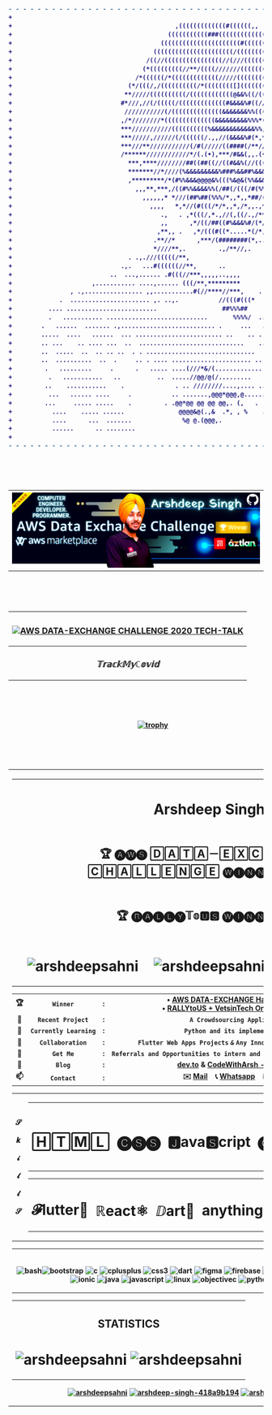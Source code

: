 <h4 align="center">
  
```diff
- - - - - - - - - - - - - - - - - - - - - - - - - - - - - - - - - - - - - - - - - - - - - - - - - - -
+                                                                                                   +
+                                             ,(((((((((((((#((((((,,                               +
+                                           (((((((((((###(((((((((((((,,                           +
+                                         ((((((((((((((((((((((#(((((((((                          +
+                                       ((((((((((((((((((((((/((((((((((((                         +
+                                     /((//((((((((((((((((//(///(((((((((((                        +
+                                    (*(((((((((//**/((((///////(((((((((((((                       +
+                                  /*((((((/*(((((((((((((/////(((((((((((((((,                     +
+                                (*/(((/,/((((((((((/*(((((((([]((((((((((((((/*                    +
+                               **/////((((((((((/((((((((((((@&&%((/((((((((((/                    +
+                              #*///,//(/(((((/(((((((((((((#&&&&%#((//((((((((//                   +
+                               ///////////(/((((((((((((((&&&&&&&%%((((/(((/////                   +
+                              ,/*////////*((((((((((((((&&&&&&&&&%%%*(((((((///*                   +
+                              ***///////////((((((((((%&&&&&&&&&&&&%%,(((//////                    +
+                              ***/////,//////(/((((((/.,,//(&&&&%#(*,*.((//////                    +
+                              ***///**///////////(/#(/////((####(/**//(,(/////                     +
+                              /******////////////*/(.(•),***/#&&(,,.(•),/////*                     +
+                                ***,****////////##((##((//((#&&%(//(((//,///*                      +
+                                *******//*////(%&&&&&&&&&%###%&&##%&&&%%%*//                       +
+                                ,*********/*(#%%&&&@@@@&%(((%&@&(%%&&&%%(/,                        +
+                                  ,,,**,***,/((#%%&&&&%%(/##(/(((/#(%%%%#(*                        +
+                                    ,,,,,,* *///(##%##(%%%/*,,*,,*##/(##(,.                        +
+                                      ,,,,   *,*//(#(((/*/*,,*,/*,,.,*(/*                          +
+                                         .,   . ,*(((/,*.,//(,((/.,/**/,                           +
+                                         ,,      ,*/((/##((#%&&&%#/(*/,                            +
+                                        ,**,, .   ,*/(((#((*.....*(/*,                             +
+                                       .**//*      ,***/(########(*,..                             +
+                                       *////**,.         .,/**//,.                                 +
+                                . .,.///(((((/**,                                                  +
+                              .,.   ...#((((((//**,      ..                                        +
+                           ..  ...,...... .#(((//***,,,,,..,,,,                                    +
+                      ,........... ....,...... (((/**,*********                                    +
+                , .,................ ,,...........#(//****//***,    .                              +
+             .  ...................... ,. ..,.           //(((#(((*                                +
+          .... .........................                  ##%%%##                                  +
+          .   ........... ............................       %%%%/  ..                             +
+        .   ......  ....... .,.......................... .     ...   ...  .                        +
+        .....  ....   ......  ... ........................ ..    .. . ..     .                     +
+        .. ...    .. .... ...  ..  .............................    .. .      .  .                 +
+        ..  .....  ..  .. .. ..  . . ..............................   .............                +
+        ..  ..........  ..  .     .. . .... ...................... ..  ... ...... . .              +
+         .   .........     .      .   ..... ....(///*&/(.............  . ... ...  .. .             +
+          .   ...........   ..          ..  .....//@@/@(/.........     .......  ....               +
+         ..    ...........    .              . .. ////////....,.... .. ............ .              +
+          ...   ...... ....     .           .. .......,@@@*@@@,@......... .     ...                +
+         ...     ..... .....    .         . .@@*@@ @@ @@ @@,. (,   .       .   .                   +
+           ....    ..... ......               @@@@&@(.,&  .*, , %    .                             +
+           ....      ...  .......              %@ @.(@@@,.            . .                          +
+           ......      .. ........                                                                 +
+                                                                                                   +
- - - - - - - - - - - - - - - - - - - - - - - - - - - - - - - - - - - - - - - - - - - - - - - - - - -
```

<br><br><br>

<table>
  <tr><th><img src="https://github.com/ArshdeepSahni/ArshdeepSahni/blob/master/gitbanner.png"></th></tr>
</table>

<br><br><br>

|<h3 align="center">[![AWS DATA-EXCHANGE CHALLENGE 2020 TECH-TALK](https://j.gifs.com/yoL8ZP.gif)](https://youtu.be/6QI5b88ERts?t=2206 "AWS DATA-EXCHANGE CHALLENGE 2020 TECH-TALK")</h3>|
|---|
|<h3 align="center"><i>𝕋𝕣𝕒𝕔𝕜𝕄𝕪ℂ𝕠𝕧𝕚𝕕</i></h3>|

<br><br><br>

<span  align="center">&nbsp;&nbsp;&nbsp;&nbsp;&nbsp;&nbsp;&nbsp;&nbsp;&nbsp;&nbsp;&nbsp;&nbsp;&nbsp;&nbsp;&nbsp;&nbsp;&nbsp;&nbsp;&nbsp;&nbsp;[![trophy](https://github-profile-trophy.vercel.app/?username=arshdeepsahni&margin-w=15&column=6&row=3)]()</span>

<br><br><br>

<table><tr><th>
<table><tr><th><h1 align="center">Arshdeep Singh</h1></th></tr>
<tr><td><h2 align="center">&nbsp;&nbsp;&nbsp;&nbsp;&nbsp;&nbsp;&nbsp;&nbsp;&nbsp;&nbsp;🏆 🅐🅦🅢 🄳🄰🅃🄰－🄴🅇🄲🄷🄰🄽🄶🄴－🄲🄷🄰🄻🄻🄴🄽🄶🄴 🅦🅘🅝🅝🅔🅡 🏆&nbsp;&nbsp;&nbsp;&nbsp;&nbsp;&nbsp;&nbsp;&nbsp;&nbsp;&nbsp;</h2></td></tr>
<tr><td><h2 align="center">&nbsp;&nbsp;&nbsp;&nbsp;&nbsp;&nbsp;&nbsp;&nbsp;&nbsp;&nbsp;🏆 🅡🅐🅛🅛🅨𝕋𝕠🆄🆂 🅦🅘🅝🅝🅔🅡 🏆&nbsp;&nbsp;&nbsp;&nbsp;&nbsp;&nbsp;&nbsp;&nbsp;&nbsp;&nbsp;</h2></td></tr>
<tr><td><h1 align="center"><img src="https://komarev.com/ghpvc/?username=arshdeepsahni" alt="arshdeepsahni"/>&nbsp;&nbsp;&nbsp;&nbsp;<img src="https://img.shields.io/github/followers/ArshdeepSahni?style=flat-square" alt="arshdeepsahni"/>&nbsp;&nbsp;&nbsp;&nbsp;<img src="https://img.shields.io/github/stars/ArshdeepSahni?style=flat-square" alt="arshdeepsahni"/></h1></td></tr></tr></table>
  
  
  
|||||
|---|---|---|---|
|🏆|**`Winner`**| : |• **[AWS DATA-EXCHANGE Hackathon, USA](https://devpost.com/software/qwe-8a2wtn)**<br>• **[RALLYtoUS + VetsinTech Online Hackathon](https://devpost.com/software/qwe-8a2wtn)**|
|🔭|**`Recent Project`**| : |**`A Crowdsourcing Application`.**|
|🌱|**`Currently Learning`**| : |**`Python and its implementations`.**|
|👯|**`Collaboration`**| : |**`Flutter Web Apps Projects` _`&`_ `Any Innovative Startup Ideas!`**|
|🤝|**`Get Me`**| : | **`Referrals and Opportunities to intern and work with Product Based MNCs`.**|
|📝|**`Blog`**| : |**[dev.to](https://dev.to/arshdeepsahni) & [CodeWithArsh - Hashnode](https://codewitharsh.hashnode.dev/)**|
|📫|**`Contact`**| : |✉️ [Mail](arsh22sahni@gmail.com) &nbsp;&nbsp;  📞 [Whatsapp](https://wa.me/9872453423) &nbsp;&nbsp;  ℹ️ [LinkedIn](https://www.linkedin.com/in/arshdeep-singh-418a9b194/)|


<table>
  <tr>
    <th><br>𝓢<br><br>𝒌<br><br>𝓲<br><br>𝓵<br><br>𝓵<br><br>𝓢<br><br></th>
    <th><table><th><h1>🄷🅃🄼🄻</h1></th><th><h1>🅒🅢🅢</h1></th><th><h1>🅹ava🆂cript</h1></th><th><h1>🅒✚✚</h1></th><th><h1>𝒫ython🐍</h1></th><th><h1>🅹🆂🅧</h1></th></table><table><th><h1>𝓕lutter📱</h1></th><th><h1>ℝeact⚛︎</h1></th><th><h1>ⅅart🧿</h1></th><th><h1>anything related to Tech...</h1></th></table></h1></th>
  </tr>
</table>

<table><tr><th><br><p align="center"><img src="https://www.vectorlogo.zone/logos/gnu_bash/gnu_bash-icon.svg" alt="bash" width="40" height="40"/><img src="https://devicons.github.io/devicon/devicon.git/icons/bootstrap/bootstrap-plain.svg" alt="bootstrap" width="40" height="40"/> <img src="https://devicons.github.io/devicon/devicon.git/icons/c/c-original.svg" alt="c" width="40" height="40"/> <img src="https://devicons.github.io/devicon/devicon.git/icons/cplusplus/cplusplus-original.svg" alt="cplusplus" width="40" height="40"/> <img src="https://devicons.github.io/devicon/devicon.git/icons/css3/css3-original-wordmark.svg" alt="css3" width="40" height="40"/> <img src="https://www.vectorlogo.zone/logos/dartlang/dartlang-icon.svg" alt="dart" width="40" height="40"/> <img src="https://www.vectorlogo.zone/logos/figma/figma-icon.svg" alt="figma" width="40" height="40"/> <img src="https://www.vectorlogo.zone/logos/firebase/firebase-icon.svg" alt="firebase" width="40" height="40"/> <img src="https://www.vectorlogo.zone/logos/flutterio/flutterio-icon.svg" alt="flutter" width="40" height="40"/> <img src="https://www.vectorlogo.zone/logos/framer/framer-icon.svg" alt="framer" width="40" height="40"/> <img src="https://www.vectorlogo.zone/logos/git-scm/git-scm-icon.svg" alt="git" width="40" height="40"/> <img src="https://devicons.github.io/devicon/devicon.git/icons/html5/html5-original-wordmark.svg" alt="html5" width="40" height="40"/> <img src="https://api.iconify.design/logos-hugo.svg" alt="hugo" width="40" height="40"/> <img src="https://upload.wikimedia.org/wikipedia/commons/d/d1/Ionic_Logo.svg" alt="ionic" width="40" height="40"/> <img src="https://devicons.github.io/devicon/devicon.git/icons/java/java-original-wordmark.svg" alt="java" width="40" height="40"/> <img src="https://devicons.github.io/devicon/devicon.git/icons/javascript/javascript-original.svg" alt="javascript" width="40" height="40"/> <img src="https://devicons.github.io/devicon/devicon.git/icons/linux/linux-original.svg" alt="linux" width="40" height="40"/> <img src="https://www.vectorlogo.zone/logos/apple_objectivec/apple_objectivec-icon.svg" alt="objectivec" width="40" height="40"/> <img src="https://devicons.github.io/devicon/devicon.git/icons/python/python-original.svg" alt="python" width="40" height="40"/> <img src="https://devicons.github.io/devicon/devicon.git/icons/react/react-original-wordmark.svg" alt="react" width="40" height="40"/> <img src="https://reactnative.dev/img/header_logo.svg" alt="reactnative" width="40" height="40"/></p></th></tr></table>

<table><tr><th><h2 align="center">STATISTICS
<h1 align="center"><img align="center" src="https://github-readme-stats.vercel.app/api/top-langs/?username=arshdeepsahni&layout=compact&hide=html" alt="arshdeepsahni" />&nbsp;<img align="center" src="https://github-readme-stats.vercel.app/api?username=arshdeepsahni&show_icons=true" alt="arshdeepsahni" /></h1></th></tr></table>

<p align="center">
<a href="https://dev.to/arshdeepsahni" target="blank"><img align="center" src="https://cdn.jsdelivr.net/npm/simple-icons@3.0.1/icons/dev-dot-to.svg" alt="arshdeepsahni" height="30" width="30" /></a>
<a href="https://linkedin.com/in/arshdeep-singh-418a9b194" target="blank"><img align="center" src="https://cdn.jsdelivr.net/npm/simple-icons@3.0.1/icons/linkedin.svg" alt="arshdeep-singh-418a9b194" height="30" width="30" /></a>
<a href="https://twitter.com/Arshdeep__2001" target="blank"><img align="center" src="https://cdn.jsdelivr.net/npm/simple-icons@3.0.1/icons/twitter.svg" alt="arshdeep-singh-418a9b194" height="30" width="30" /></a>
</p>
</th></tr></table>

